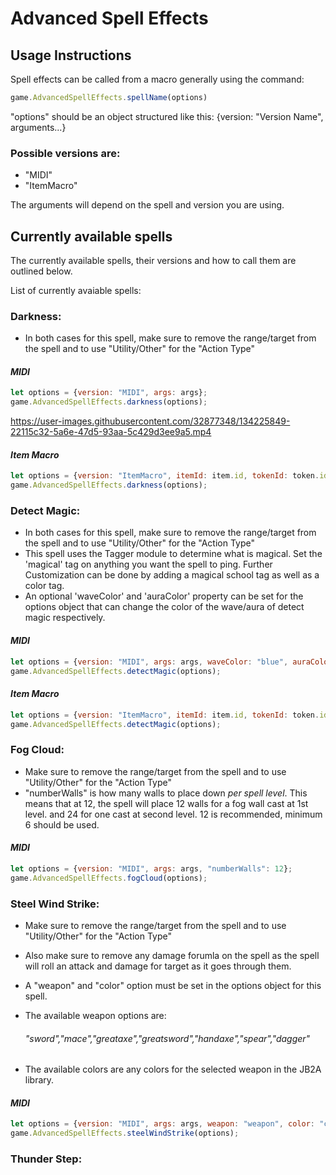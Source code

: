 # Advanced Spell Effects

## Usage Instructions
Spell effects can be called from a macro generally using the command: 
```javascript 
game.AdvancedSpellEffects.spellName(options)
```
"options" should be an object structured like this: 
{version: "Version Name", arguments...}
### Possible versions are: 
* "MIDI" 
* "ItemMacro"

The arguments will depend on the spell and version you are using.

## Currently available spells
The currently available spells, their versions and how to call them are outlined below.

List of currently avaiable spells: 

### Darkness:
- In both cases for this spell, make sure to remove the range/target from the spell and to use "Utility/Other" for the "Action Type"
#### *MIDI*
```javascript
let options = {version: "MIDI", args: args};
game.AdvancedSpellEffects.darkness(options);
```

https://user-images.githubusercontent.com/32877348/134225849-22115c32-5a6e-47d5-93aa-5c429d3ee9a5.mp4


#### *Item Macro*
```javascript
let options = {version: "ItemMacro", itemId: item.id, tokenId: token.id};
game.AdvancedSpellEffects.darkness(options);
```
### Detect Magic:
- In both cases for this spell, make sure to remove the range/target from the spell and to use "Utility/Other" for the "Action Type"
- This spell uses the Tagger module to determine what is magical. Set the 'magical' tag on anything you want the spell to ping. Further Customization can be done by adding a magical school tag as well as a color tag.
- An optional 'waveColor' and 'auraColor' property can be set for the options object that can change the color of the wave/aura of detect magic respectively.
#### *MIDI*
```javascript
let options = {version: "MIDI", args: args, waveColor: "blue", auraColor: "blue"};
game.AdvancedSpellEffects.detectMagic(options);
```
#### *Item Macro*
```javascript
let options = {version: "ItemMacro", itemId: item.id, tokenId: token.id, waveColor: "blue", auraColor: "blue"};
game.AdvancedSpellEffects.detectMagic(options);
```

### Fog Cloud:
- Make sure to remove the range/target from the spell and to use "Utility/Other" for the "Action Type"
- "numberWalls" is how many walls to place down *per spell level*. This means that at 12, the spell will place 12 walls for a fog wall cast at 1st level. and 24 for one cast at second level. 12 is recommended, minimum 6 should be used.
#### *MIDI*
```javascript
let options = {version: "MIDI", args: args, "numberWalls": 12};
game.AdvancedSpellEffects.fogCloud(options);
```

### Steel Wind Strike:
- Make sure to remove the range/target from the spell and to use "Utility/Other" for the "Action Type" 
- Also make sure to remove any damage forumla on the spell as the spell will roll an attack and damage for target as it goes through them. 

- A "weapon" and "color" option must be set in the options object for this spell. 
- The available weapon options are: 
    ######  "sword","mace","greataxe","greatsword","handaxe","spear","dagger"
- The available colors are any colors for the selected weapon in the JB2A library.
#### *MIDI*
```javascript
let options = {version: "MIDI", args: args, weapon: "weapon", color: "color"};
game.AdvancedSpellEffects.steelWindStrike(options);
```

### Thunder Step:
